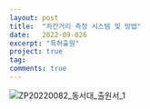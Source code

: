 ```yaml
---
layout: post
title:  "차간거리 측정 시스템 및 방법"
date:   2022-09-026
excerpt: "특허출원"
project: true
tag: 
comments: true
---
```


![ZP20220082_동서대_출원서_1](https://user-images.githubusercontent.com/70894372/192193244-48588479-0581-4d8f-8e1e-5bc25f1e9e24.png)

